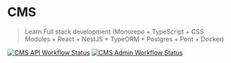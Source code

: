# CMS

> Learn Full stack development (Monorepo + TypeScript + CSS Modules + React + NestJS + TypeORM + Postgres + Pont + Docker)

[![CMS API Workflow Status](https://img.shields.io/github/workflow/status/mutoe/cms/Test%20CMS%20API?label=API&style=for-the-badge)](https://github.com/mutoe/cms/actions?query=workflow%3A%22Test+CMS+API%22)
[![CMS Admin Workflow Status](https://img.shields.io/github/workflow/status/mutoe/cms/Test%20CMS%20admin%20client?label=Admin&style=for-the-badge)](https://github.com/mutoe/cms/actions?query=workflow%3A%22Test+CMS+admin+client%22)
